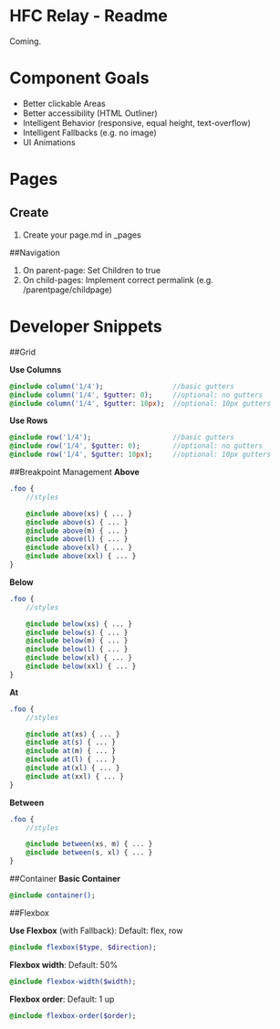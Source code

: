 # HFC Relay - Readme

Coming.


# Component Goals
- Better clickable Areas
- Better accessibility (HTML Outliner)
- Intelligent Behavior (responsive, equal height, text-overflow)
- Intelligent Fallbacks (e.g. no image)
- UI Animations

# Pages

## Create
1. Create your page.md in _pages

##Navigation
1. On parent-page: Set Children to true
2. On child-pages: Implement correct permalink (e.g. /parentpage/childpage)



# Developer Snippets

##Grid

**Use Columns**
```sass
@include column('1/4');					//basic gutters
@include column('1/4', $gutter: 0); 	//optional: no gutters
@include column('1/4', $gutter: 10px); 	//optional: 10px gutters
```

**Use Rows**
```sass
@include row('1/4');					//basic gutters
@include row('1/4', $gutter: 0); 		//optional: no gutters
@include row('1/4', $gutter: 10px); 	//optional: 10px gutters
```

##Breakpoint Management
**Above**
```sass
.foo {
	//styles

	@include above(xs) { ... }
	@include above(s) { ... }
	@include above(m) { ... }
	@include above(l) { ... }
	@include above(xl) { ... }
	@include above(xxl) { ... }
}
```
**Below**
```sass
.foo {
	//styles

	@include below(xs) { ... }
	@include below(s) { ... }
	@include below(m) { ... }
	@include below(l) { ... }
	@include below(xl) { ... }
	@include below(xxl) { ... }
}
```
**At**
```sass
.foo {
	//styles

	@include at(xs) { ... }
	@include at(s) { ... }
	@include at(m) { ... }
	@include at(l) { ... }
	@include at(xl) { ... }
	@include at(xxl) { ... }
}
```
**Between**
```sass
.foo {
	//styles

	@include between(xs, m) { ... }
	@include between(s, xl) { ... }
}
```

##Container
**Basic Container**
```sass
@include container();
```

##Flexbox 

**Use Flexbox** (with Fallback):
Default: flex, row
```sass
@include flexbox($type, $direction);
```


**Flexbox width**:
Default: 50%
```sass
@include flexbox-width($width);
```


**Flexbox order**:
Default: 1 up
```sass
@include flexbox-order($order);
```


